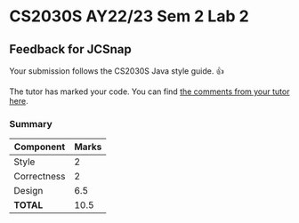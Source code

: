 # CS2030S AY22/23 Sem 2 Lab 2
## Feedback for JCSnap
Your submission follows the CS2030S Java style guide. :+1:

The tutor has marked your code. You can find [the comments from your tutor here](https://www.github.com/nus-cs2030s-2223-s2/lab2-JCSnap/commit/18d83eb6a3e253d0fab6aa24dd562f103cbc4a66).
### Summary

| Component | Marks |
|-----------|-------|
| Style | 2 |
| Correctness | 2 |
| Design | 6.5 |
| **TOTAL** | 10.5 |
